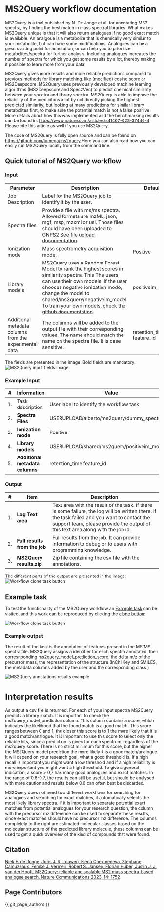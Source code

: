 # MS2Query workflow documentation

MS2Query is a tool published by N. De Jonge et al. for annotating MS2 spectra, by finding the best match in mass spectral libraries.
What makes MS2Query unique is that it will also return analogues if no good exact match is available. An analgoue is a metabolite that is chemically very similar to your metabolite, but can have some modifications. Analogues can be a great starting point for annotation, or can help you to prioritize metabolites/spectra for further analysis. 
Including analogues increases the number of spectra for which you get some results by a lot, thereby making it possible to learn more from your data!

MS2Query gives more results and more reliable predictions compared to previous methods for library matching, like (modified) cosine score or MS2Deepscore. 
MS2Query uses previously developed machine learning algorithms (MS2Deepscore and Spec2Vec) to predict chemical similarity between your spectra and library spectra. 
MS2Query is able to improve the reliability of the predicitons a lot by not directly picking the highest predicted similarity, but looking at many predictions for similar library metabolites first, to make sure the potential match is not a false positive. 
More details about how this was implemented and the benchmarking results can be found in: https://www.nature.com/articles/s41467-023-37446-4 Please cite this article as well if you use MS2Query. 

The code of MS2Query is fully open source and can be found on https://github.com/iomega/ms2query 
Here you can also read how you can easily run MS2Query locally from the command line. 



## Quick tutorial of MS2Query workflow

### Input

| Parameter  | Description        |  Default | Required | 
| ------------- |-------------| -----| -----|
| Job Description | Label for the MS2Query job to identify it by the user. | | no |
| Spectra files | Provide a file with ms/ms spectra. Allowed formats are mzML, json, mgf, msp, mzxml or usi. Those files should have been uploaded to GNPS2 See [file upload documentation](fileupload.md). | | yes |
| Ionization mode | Mass spectrometry acquisition mode. | Positive | yes |
| Library models | MS2Query uses a Random Forest Model to rank the highest scores in similarity spectra. This The users can use their own models. If the user chooses negative ionization mode, change the model to shared/ms2query/negativeim_model. To train your own models, check the [github documentation](https://github.com/iomega/ms2query/tree/main). | positiveim_model | yes | 
| Additional metadata columns from the experimental data | The columns will be added to the output file with their corresponding values. The name should match the name on the spectra file. It is case sensitive. | retention_time feature_id | no |


The fields are presented in the image. Bold fields are mandatory:
![MS2Query input fields image](./img/workflows/ms2query/ms2query_input.png)


### Example Input

| #   | Information                                        | Value                                      |
| --- | ------------------------------------------------- | ------------------------------------------- |
| 1.  | Task description                                  | User label to identify the workflow task    |
| 2.  | **Spectra Files**                               | USERUPLOAD/alberto/ms2query/dummy_spectra.mgf |
| 3.  | **Ionization mode**                               | Positive                                    |
| 4.  | **Library models**                                | USERUPLOAD/shared/ms2query/positiveim_model |
| 5.  | **Additional metadata columns**                   | retention_time feature_id                   |

### Output


| #   | Item                              | Description                                                                                                                      |
| --- | ----------------------------------| ---------------------------------------------------------------------------------------------------------------------------------|
| 1.  | **Log Text area**                 | Text area with the result of the task. If there is some failure, the log will be written there. If the task failed and you want to contact the support team, please provide the output of this text area along with the job id. |
| 2.  | **Full results from the job**     | Full results from the job. It can provide information to debug or to users with programming knowledge.                          |
| 3.  | **MS2Query results.zip**    | Zip file containing the csv file with the annotations. |

The different parts of the output are presented in the image:
![Workflow clone task button](./img/workflows/ms2query/ms2query_output.png)


## Example task

To test the functionality of the MS2Query workflow an [Example task](https://gnps2.org/status?task=8979365f96f8468d98ad7ba919b4e4af) can be visited, and this work can be reproduced by clicking the [clone button](./img/workflows/clone_button.png): 

![Workflow clone task button](./img/workflows/clone_button.png)


### Example output

The result of the task is the annotation of features present in the MS/MS spectra file. MS2Query assigns a identifier for each spectra annotated, their corresnponding ms2query_model_prediction_score, the delta m/z of the precursor mass, the representation of the structure (InChI Key and SMILES, the metadata columns added by the user and the corresponding class )

![MS2Query annotations results example](./img/workflows/ms2query/ms2query_annotations_csv.png) 

# Interpretation results

As output a csv file is returned. For each of your input spectra MS2Query predicts a library match. It is important to check the ms2query_model_prediction column. This column contains a score, which indicates the likelihood that the found match is a good match. This score ranges between 0 and 1, the closer this score is to 1 the more likely that it is a good match/analogue. It is important to use this score to select only the reliable hits, since a prediction is given for each spectrum, regardless of the ms2query score. There is no strict minimum for this score, but the higher the MS2Query model prediction the more likely it is a good match/analogue. It will depend on your research goal, what a good threshold is. If a high recall is important you might want a low threshold and if a high reliability is more important you might want a high threshold. To give a general indication, a score > 0,7 has many good analogues and exact matches. In the range of 0.6-0.7, the results can still be useful, but should be analysed with more caution and results below 0.6 can often best be discarded. 

MS2Query does not need two different workflows for searching for analogues and searching for exact matches, it automatically selects the most likely library spectra. If it is important to separate potential exact matches from potential analogues for your research question, the column with the precursor mz difference can be used to separate these results, since exact matches should have no precursor mz difference.
The columns completely to the right are estimated molecular classes based on the molecular structure of the predicted library molecule, these columns can be used to get a quick overview of the kind of compounds that were found. 

## Citation

[Niek F. de Jonge, Joris J. R. Louwen, Elena Chekmeneva, Stephane Camuzeaux, Femke J. Vermeir, Robert S. Jansen, Florian Huber, Justin J. J. van der Hooft. MS2Query: reliable and scalable MS2 mass spectra-based analogue search. Nature Communications 2023, 14: 1752](https://doi.org/10.1038/s41467-023-37446-4)

## Page Contributors

{{ git_page_authors }}

